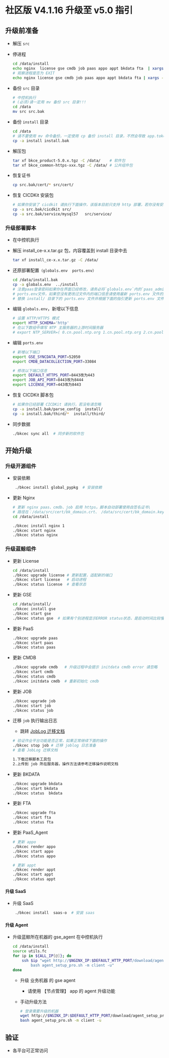 # 社区版 V4.1.16 升级至 v5.0 指引

## 升级前准备

- 解压 `src`

- 停进程

  ```bash
  cd /data/install
  echo nginx  license gse cmdb job paas appo appt bkdata fta  | xargs -n1 ./bkcec stop
  # 观察进程是否为 EXIT
  echo nginx license gse cmdb job paas appo appt bkdata fta | xargs -n1 ./bkcec status
  ```

- 备份 `src` 目录

  ```bash
  # 中控机执行
  # (必须)请一定用 mv 备份 src 目录!!!
  cd /data
  mv src src.bak
  ```

- 备份 `install` 目录

  ```bash
  cd /data
  # 请不要使用 mv 命令备份，一定使用 cp 备份 install 目录，不然会导致 app.token 发生改变
  cp -a install install.bak
  ```

- 解压包

  ```bash
  tar xf bkce_product-5.0.x.tgz -C /data/    # 软件包
  tar xf bkce_common-https-xxx.tgz -C /data/ # 公共组件包
  ```

- 恢复证书

  ```bash
  cp src.bak/cert/* src/cert/
  ```

- 恢复 CICDKit 安装包

  ```bash
  # 如果你安装了 cicdkit 请执行下面操作，该版本目前只支持 http 部署，若你没有安装则跳过
  cp -a src.bak/cicdkit src/
  cp -a src.bak/service/mysql57   src/service/
  ```

### 升级部署脚本

- 在中控机执行

- 解压 install_ce-x.x.tar.gz 包，内容覆盖到 install 目录中去

  ```bash
  tar xf install_ce-x.x.tar.gz -C /data/
  ```

- 还原部署配置`（globals.env  ports.env）`

  ```bash
  cd /data/install.bak
  cp -a globals.env  ../install
  # 注意paas登录密码如果你在界面已经修改，请务必将`globals.env`内的`paas_admin_pass`的值改为一致
  # ports.env文件，如果您没有更改过文件内的端口信息请使用最新 ports.env 文件的即可，如果有更改过请\
  # 替换 install/ 目录下的 ports.env 文件并根据下面的指引更新 ports.env 文件。
  ```

- 编辑 `globals.env`，新增以下信息

  ```bash
  # 设置 HTTP/HTTPS 模式
  export HTTP_SCHEMA='http'
  # 在以下数组中填写 NTP 主服务器的上游时间服务器
  # export NTP_SERVER=( 0.cn.pool.ntp.org 1.cn.pool.ntp.org 2.cn.pool.ntp.org 3.cn.pool.ntp.org )
  ```

- 编辑 `ports.env`

  ```bash
  # 新增以下端口
  export GSE_SYNCDATA_PORT=52050
  export CMDB_DATACOLLECTION_PORT=33084

  # 修改以下端口信息
  export DEFAULT_HTTPS_PORT=8443改为443
  export JOB_API_PORT=8443改为8444
  export LICENSE_PORT=443改为8443
  ```

- 恢复 CICDKit 脚本包

  ```bash
  # 如果你已经部署 CICDKit 请执行，若没有请忽略
  cp -a install.bak/parse_config  install/
  cp -a install.bak/third/*  install/third/
  ```

- 同步数据

  ```bash
  ./bkcec sync all  # 同步新的软件包
  ```

## 开始升级

### 升级开源组件

- 安装依赖

  ```bash
   ./bkcec install global_pypkg  # 安装依赖
  ```

- 更新 Nginx

  ```bash
  # 更新 nginx paas、cmdb、job 启用 https。脚本自动部署使用自签名证书\
  # 路径在：/data/src/cert/bk_domain.crt、 /data/src/cert/bk_domain.key
  cd /data/install

  ./bkcec install nginx 1
  ./bkcec start nginx
  ./bkcec status nginx
  ```

### 升级蓝鲸组件

- 更新 License

  ```bash
  cd /data/install
  ./bkcec upgrade license # 更新配置，适配新的端口
  ./bkcec start license   # 启动进程
  ./bkcec status license  # 查看状态
  ```

- 更新 GSE

  ```bash
  cd /data/install/
  ./bkcec install gse
  ./bkcec start gse
  ./bkcec status gse  # 如果有个别进程显示ERROR status状态，是启动时间比较慢，可尝试多刷新几次。
  ```

- 更新 PaaS

  ```bash
  ./bkcec upgrade paas
  ./bkcec start paas
  ./bkcec status paas
  ```

- 更新 CMDB

  ```bash
  ./bkcec upgrade cmdb   # 升级过程中会提示 initdata cmdb error 请忽略
  ./bkcec start cmdb
  ./bkcec status cmdb
  ./bkcec initdata cmdb  # 重新初始化 cmdb
  ```

- 更新 JOB

  ```bash
  ./bkcec upgrade job
  ./bkcec start job
  ./bkcec status job
  ```

- 迁移 `job` 执行输出日志

  - 跳转 [JobLog 迁移文档](../../升级指引/update_patch/JobLog.md)

  ```bash
  # 验证作业平台功能是否正常，如果正常继续下面的操作
  ./bkcec stop job # 迁移 joblog 日志准备
  # 查看 JobLog 迁移文档

  1.下载迁移脚本工具包
  2.上传到 job 所在服务器，操作方法请参考迁移操作说明文档
  ```

- 更新 BKDATA

  ```bash
  ./bkcec upgrade bkdata
  ./bkcec start bkdata
  ./bkcec status  bkdata
  ```

- 更新 FTA

  ```bash
  ./bkcec upgrade fta
  ./bkcec start fta
  ./bkcec status fta
  ```

- 更新 PaaS_Agent

  ```bash
  # 更新 appo
  ./bkcec render appo
  ./bkcec start appo
  ./bkcec status appo

  # 更新 appt
  ./bkcec render appt
  ./bkcec start appt
  ./bkcec status appt
  ```

#### 升级 SaaS

- 升级 SaaS

  ```bash
   ./bkcec install  saas-o  # 安装 saas
  ```

#### 升级 Agent

- 升级蓝鲸所在机器的 gse_agent 在中控机执行

  ```bash
  cd /data/install
  source utils.fc
  for ip in ${ALL_IP[@]}; do
      ssh $ip "wget http://$NGINX_IP:$DEFAULT_HTTP_PORT/download/agent_setup_pro.sh; \
          bash agent_setup_pro.sh -m client -u"
  done
  ```
  - 升级 业务机器 的 gse agent

    - 请使用 【节点管理】 app 的 agent 升级功能


  - 手动升级方法

    ```bash
    # 登录需要升级的机器
    wget http://$NGINX_IP:$DEFAULT_HTTP_PORT/download/agent_setup_pro.sh
    bash agent_setup_pro.sh -m client -u
    ```

## 验证

- 各平台可正常访问
